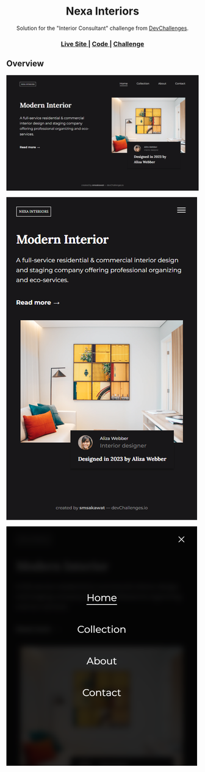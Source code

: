 <h1 align="center">Nexa Interiors</h1>

<div align="center">
   Solution for the "Interior Consultant" challenge from <a href="https://devchallenges.io/challenges/Jymh2b2FyebRTUljkNcb" target="_blank">DevChallenges</a>.
</div>

<div align="center">
  <h3>
    <a href="https://nexa-interiors.netlify.app/">
      Live Site
    </a>
    <span> | </span>
    <a href="https://github.com/smsakawat/designs/tree/main/nexa-interiors">
      Code
    </a>
    <span> | </span>
    <a href="https://devchallenges.io/challenges/Jymh2b2FyebRTUljkNcb">
      Challenge
    </a>
  </h3>
</div>

## Overview

![screenshot](./assets/ss-desk.png)

![screenshot](./assets/ss-mob.png)

![screenshot](./assets/ss-mb-nav.png)
